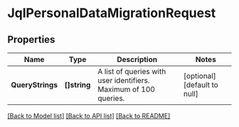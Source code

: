 # JqlPersonalDataMigrationRequest

## Properties
Name | Type | Description | Notes
------------ | ------------- | ------------- | -------------
**QueryStrings** | **[]string** | A list of queries with user identifiers. Maximum of 100 queries. | [optional] [default to null]

[[Back to Model list]](../README.md#documentation-for-models) [[Back to API list]](../README.md#documentation-for-api-endpoints) [[Back to README]](../README.md)

